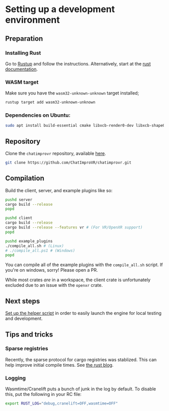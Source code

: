 # Setting up a development environment
## Preparation
### Installing Rust
Go to [Rustup](https://rustup.rs/) and follow the instructions. Alternatively, start at the [rust documentation](https://www.rust-lang.org/learn/get-started).

### WASM target
Make sure you have the `wasm32-unknown-unknown` target installed;
```sh
rustup target add wasm32-unknown-unknown
```

### Dependencies on Ubuntu:
```sh
sudo apt install build-essential cmake libxcb-render0-dev libxcb-shape0-dev libxcb-xfixes0-dev libspeechd-dev libxkbcommon-dev libssl-dev
```

## Repository
Clone the `chatimprovr` repository, available [here](https://github.com/ChatImproVR/chatimprovr).
```sh
git clone https://github.com/ChatImproVR/chatimprovr.git
```

## Compilation
Build the client, server, and example plugins like so:
```sh
pushd server
cargo build --release
popd

pushd client
cargo build --release
cargo build --release --features vr # (For VR/OpenXR support)
popd

pushd example_plugins
./compile_all.sh # (Linux)
# ./compile_all.ps1 # (Windows)
popd
```

You can compile all of the example plugins with the `compile_all.sh` script. If you're on windows, sorry! Please open a PR.

While most crates _are_ in a workspace, the client crate is unfortunately excluded due to an issue with the `openxr` crate. 

## Next steps
[Set up the helper script](Beginner_Tutorial/setting_up_plugin_development_environment.md#setting-up-the-helper-script) in order to easily launch the engine for local testing and development.


## Tips and tricks
### Sparse registries
Recently, the sparse protocol for cargo registries was stablized. This can help improve initial compile times. See [the rust blog](https://blog.rust-lang.org/2023/03/09/Rust-1.68.0.html#cargos-sparse-protocol).

### Logging
Wasmtime/Cranelift puts a bunch of junk in the log by default. To disable this, put the following in your RC file:
```sh
export RUST_LOG="debug,cranelift=OFF,wasmtime=OFF"
```
